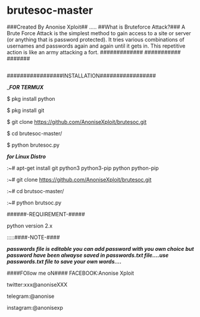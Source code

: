 # brutesoc-master
###Created By Anonise Xploit##
.....
##What is Bruteforce Attack?###
A Brute Force Attack is the simplest method to gain access to a site or server (or anything that is password protected). 
It tries various combinations of usernames and passwords again and again until it gets in. This repetitive action is like 
an army attacking a fort.
#############
###########
#######
## 
#################INSTALLATION#################

____FOR TERMUX___

$ pkg install python 

$ pkg install git

$ git clone https://github.com/AnoniseXploit/brutesoc.git

$ cd brutesoc-master/

$ python brutesoc.py


___for Linux Distro___

:~# apt-get install git python3 python3-pip python python-pip

:~# git clone https://github.com/AnoniseXploit/brutesoc.git

:~# cd brutsoc-master/

:~# python brutsoc.py


######-REQUIREMENT-#####

python version 2.x

:::::####-NOTE-####

***passwords file is editable you can add password with you own choice but password have been alwayse saved in passwords.txt file....use  passwords.txt file to save your own words....***

####FOllow me oN####
FACEBOOK:Anonise Xploit

twitter:xxx@anoniseXXX

telegram:@anonise

instagram:@anonisexp
